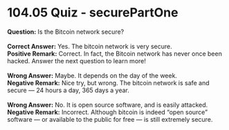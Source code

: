 # 104.05 Quiz - securePartOne

**Question:** Is the Bitcoin network secure?\
\
**Correct Answer:** Yes. The bitcoin network is very secure.\
**Positive Remark:** Correct. In fact, the Bitcoin network has never once been hacked. Answer the next question to learn more!\
\
**Wrong Answer:** Maybe. It depends on the day of the week.\
**Negative Remark:** Nice try, but wrong. The bitcoin network is safe and secure — 24 hours a day, 365 days a year.\
\
**Wrong Answer:** No. It is open source software, and is easily attacked.\
**Negative Remark:** Incorrect. Although bitcoin is indeed “open source” software — or available to the public for free — is still extremely secure.
